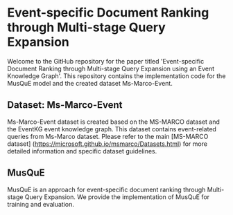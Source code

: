 # **Event-specific Document Ranking through Multi-stage Query Expansion**

Welcome to the GitHub repository for the paper titled 'Event-specific Document Ranking through Multi-stage Query Expansion using an Event Knowledge Graph'. This repository contains the implementation code for the MusQuE model and the created dataset Ms-Marco-Event. 

## **Dataset: Ms-Marco-Event**
 
Ms-Marco-Event dataset is created based on the MS-MARCO dataset and the EventKG event knowledge graph. This dataset contains event-related queries from Ms-Marco dataset. Please refer to the main [MS-MARCO dataset] (https://microsoft.github.io/msmarco/Datasets.html) for more detailed information and specific dataset guidelines.

## **MusQuE**

MusQuE is an approach for event-specific document ranking through Multi-stage Query Expansion. We provide the implementation of MusQuE for training and evaluation.
